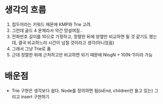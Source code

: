 # 생각의 흐름
1. 접두어라는 키워드 때문에 KMP와 Trie 고려.
2. 그런데 골드 4 문제라서 약간 망설여짐..
3. 전화번호 길이를 10으로 가정하고, 정렬한 뒤에 양옆만 비교하면 될 것 같기도 했는데, 결국 비교하느라 시간이 넘칠 것이라고 생각(아니었음)
4. 그래서 그냥 Trie로 품
5. 근데 정렬한 뒤에 근처하고만 비교하면 되기 때문에 NlogN + 10(N-1)이라 가능

# 배운점
- Trie 구현은 생각보다 쉽다. Node를 정의하면 됨(isEnd, children만 들고 있는) 그리고 insert 구현하기
